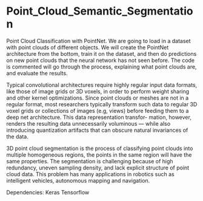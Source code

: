 # Point_Cloud_Semantic_Segmentation

Point Cloud Classification with PointNet. We are going to load in a dataset with point clouds of different objects. We will create the PointNet architecture from the bottom, train it on the dataset, and then do predictions on new point clouds that the neural network has not seen before. The code is commented will go through the process, explaining  what point clouds are, and evaluate the results.

Typical convolutional architectures require highly regular input data formats, like those of image grids or 3D voxels, in order to perform weight sharing and other kernel optimizations. Since point clouds or meshes are not in a regular format, most researchers typically transform such data to regular 3D voxel grids or collections of images (e.g, views) before feeding them to a deep net architecture. This data representation transfor- mation, however, renders the resulting data unnecessarily voluminous — while also introducing quantization artifacts that can obscure natural invariances of the data.

3D point cloud segmentation is the process of classifying point clouds into multiple homogeneous regions, the points in the same region will have the same properties. The segmentation is challenging because of high redundancy, uneven sampling density, and lack explicit structure of point cloud data. This problem has many applications in robotics such as intelligent vehicles, autonomous mapping and navigation.

Dependencies: 
Keras
Tensorflow
